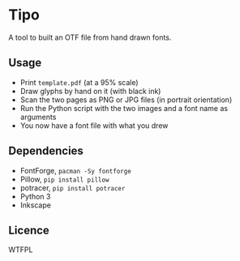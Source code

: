 # Tipo

A tool to built an OTF file from hand drawn fonts.

## Usage

- Print `template.pdf` (at a 95% scale)
- Draw glyphs by hand on it (with black ink)
- Scan the two pages as PNG or JPG files (in portrait orientation)
- Run the Python script with the two images and a font name as arguments
- You now have a font file with what you drew

## Dependencies

- FontForge, `pacman -Sy fontforge`
- Pillow, `pip install pillow`
- potracer, `pip install potracer`
- Python 3
- Inkscape

## Licence

WTFPL